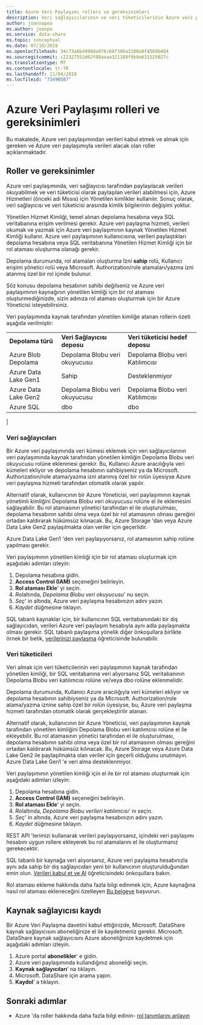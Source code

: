 ```yaml
---
title: Azure Veri Paylaşımı rolleri ve gereksinimleri
description: Veri sağlayıcılarının ve veri tüketicilerinin Azure veri paylaşımında verileri paylaşması için erişim denetimi rolleri ve gereksinimleri hakkında bilgi edinin.
author: joannapea
ms.author: joanpo
ms.service: data-share
ms.topic: conceptual
ms.date: 07/10/2019
ms.openlocfilehash: 34c73a6bd400da076c68f308a2100a0f4569bd04
ms.sourcegitcommit: c22327552d62f88aeaa321189f9b9a631525027c
ms.translationtype: MT
ms.contentlocale: tr-TR
ms.lasthandoff: 11/04/2019
ms.locfileid: "73490587"
---
```

# <a name="roles-and-requirements-for-azure-data-share"></a>Azure Veri Paylaşımı rolleri ve gereksinimleri 

Bu makalede, Azure veri paylaşımından verileri kabul etmek ve almak için gereken ve Azure veri paylaşımıyla verileri alacak olan roller açıklanmaktadır. 

## <a name="roles-and-requirements"></a>Roller ve gereksinimler

Azure veri paylaşımında, veri sağlayıcısı tarafından paylaşılacak verileri okuyabilmek ve veri tüketicisi olarak paylaşılan verileri alabilmesi için, Azure Hizmetleri (önceki adı Mssıs) için Yönetilen kimlikler kullanılır. Sonuç olarak, veri sağlayıcısı ve veri tüketicisi arasında kimlik bilgilerinin değişimi yoktur. 

Yönetilen Hizmet Kimliği, temel alınan depolama hesabına veya SQL veritabanına erişim verilmesi gerekir. Azure veri paylaşma hizmeti, verileri okumak ve yazmak için Azure veri paylaşımının kaynak Yönetilen Hizmet Kimliği kullanır. Azure veri paylaşımının kullanıcısına, verileri paylaştıkları depolama hesabına veya SQL veritabanına Yönetilen Hizmet Kimliği için bir rol ataması oluşturma olanağı gerekir. 

Depolama durumunda, rol atamaları oluşturma Izni **sahip** rolü, Kullanıcı erişimi yönetici rolü veya Microsoft. Authorization/role atamaları/yazma izni atanmış özel bir rol içinde bulunur. 

Söz konusu depolama hesabının sahibi değilseniz ve Azure veri paylaşımının kaynağının yönetilen kimliği için bir rol ataması oluşturmediğinizde, sizin adınıza rol ataması oluşturmak için bir Azure Yöneticisi isteyebilirsiniz. 

Veri paylaşımında kaynak tarafından yönetilen kimliğe atanan rollerin özeti aşağıda verilmiştir:

| |  |  |
|---|---|---|
|**Depolama türü**|**Veri Sağlayıcısı deposu**|**Veri tüketicisi hedef deposu**|
|Azure Blob Depolama| Depolama Blobu veri okuyucusu | Depolama Blobu veri Katılımcısı
|Azure Data Lake Gen1 | Sahip | Desteklenmiyor
|Azure Data Lake Gen2 | Depolama Blobu veri okuyucusu | Depolama Blobu veri Katılımcısı
|Azure SQL | dbo | dbo 
|

### <a name="data-providers"></a>Veri sağlayıcıları 
Bir Azure veri paylaşımında veri kümesi eklemek için veri sağlayıcılarının veri paylaşımında kaynak tarafından yönetilen kimliğin Depolama Blobu veri okuyucusu rolüne eklenmesi gerekir. Bu, Kullanıcı Azure aracılığıyla veri kümeleri ekliyor ve depolama hesabının sahibiyseniz ya da Microsoft. Authorization/role atama/yazma izni atanmış özel bir rolün üyesiyse Azure veri paylaşma hizmeti tarafından otomatik olarak yapılır. 

Alternatif olarak, kullanıcının bir Azure Yöneticisi, veri paylaşımının kaynak yönetimli kimliğini Depolama Blobu veri okuyucusu rolüne el ile eklemesini sağlayabilir. Bu rol atamasının yönetici tarafından el ile oluşturulması, depolama hesabının sahibi olma veya özel bir rol atamasının olması gereğini ortadan kaldırarak hükümsüz kılınacak. Bu, Azure Storage 'dan veya Azure Data Lake Gen2 paylaşılmakta olan veriler için geçerlidir. 

Azure Data Lake Gen1 'den veri paylaşıyorsanız, rol atamasının sahip rolüne yapılması gerekir. 

Veri paylaşımının yönetilen kimliği için bir rol ataması oluşturmak için aşağıdaki adımları izleyin:

1. Depolama hesabına gidin.
1. **Access Control (IAM)** seçeneğini belirleyin.
1. **Rol ataması Ekle**' yi seçin.
1. *Rol*altında, *Depolama Blobu veri okuyucusu*' nu seçin.
1. *Seç*' in altında, Azure veri paylaşma hesabınızın adını yazın.
1. *Kaydet* düğmesine tıklayın.

SQL tabanlı kaynaklar için, bir kullanıcının SQL veritabanındaki bir dış sağlayıcıdan, verileri Azure veri paylaşım hesabıyla aynı adla paylaşmakta olması gerekir. SQL tabanlı paylaşıma yönelik diğer önkoşullara birlikte örnek bir betik, [verilerinizi paylaşma](share-your-data.md) öğreticisinde bulunabilir. 

### <a name="data-consumers"></a>Veri tüketicileri
Veri almak için veri tüketicilerinin veri paylaşımının kaynak tarafından yönetilen kimliği, bir SQL veritabanına veri alıyorsanız SQL veritabanının Depolama Blobu veri katılımcısı rolüne ve/veya dbo rolüne eklenmelidir. 

Depolama durumunda, Kullanıcı Azure aracılığıyla veri kümeleri ekliyor ve depolama hesabının sahibiyseniz ya da Microsoft. Authorization/role atama/yazma iznine sahip özel bir rolün üyesiyse, bu, Azure veri paylaşma hizmeti tarafından otomatik olarak gerçekleştirilir atanan. 

Alternatif olarak, kullanıcının bir Azure Yöneticisi, veri paylaşımının kaynak tarafından yönetilen kimliğini Depolama Blobu veri katılımcısı rolüne el ile ekleyebilir. Bu rol atamasının yönetici tarafından el ile oluşturulması, depolama hesabının sahibi olma veya özel bir rol atamasının olması gereğini ortadan kaldırarak hükümsüz kılınacak. Bu, Azure Storage veya Azure Data Lake Gen2 ile paylaşılmakta olan veriler için geçerli olduğunu unutmayın. Azure Data Lake Gen1 'e veri alma desteklenmiyor. 

Veri paylaşımının yönetilen kimliği için el ile bir rol ataması oluşturmak için aşağıdaki adımları izleyin:

1. Depolama hesabına gidin.
1. **Access Control (IAM)** seçeneğini belirleyin.
1. **Rol ataması Ekle**' yi seçin.
1. *Rol*altında, *Depolama Blobu verileri katılımcısı*' nı seçin. 
1. *Seç*' in altında, Azure veri paylaşma hesabınızın adını yazın.
1. *Kaydet* düğmesine tıklayın.

REST API 'lerimizi kullanarak verileri paylaşıyorsanız, içindeki veri paylaşımı hesabını uygun rollere ekleyerek bu rol atamalarını el ile oluşturmanız gerekecektir. 

SQL tabanlı bir kaynağa veri alıyorsanız, Azure veri paylaşma hesabınızla aynı ada sahip bir dış sağlayıcıdan yeni bir kullanıcının oluşturulduğundan emin olun. [Verileri kabul et ve Al](subscribe-to-data-share.md) öğreticisindeki önkoşullara bakın. 

Rol ataması ekleme hakkında daha fazla bilgi edinmek için, Azure kaynağına nasıl rol ataması ekleneceğini özetleyen [Bu belgeye](https://docs.microsoft.com/azure/role-based-access-control/role-assignments-portal#add-a-role-assignment) başvurun. 

## <a name="resource-provider-registration"></a>Kaynak sağlayıcısı kaydı 

Bir Azure Veri Paylaşma davetini kabul ettiğinizde, Microsoft. DataShare kaynak sağlayıcısını aboneliğinize el ile kaydetmeniz gerekir. Microsoft. DataShare kaynak sağlayıcısını Azure aboneliğinize kaydetmek için aşağıdaki adımları izleyin. 

1. Azure portal **abonelikler**' e gidin.
1. Azure veri paylaşımında kullandığınız aboneliği seçin.
1. **Kaynak sağlayıcıları**' na tıklayın.
1. Microsoft. DataShare için arama yapın.
1. **Kaydol**' a tıklayın.

## <a name="next-steps"></a>Sonraki adımlar

- Azure 'da roller hakkında daha fazla bilgi edinin- [rol tanımlarını anlayın](../role-based-access-control/role-definitions.md)


